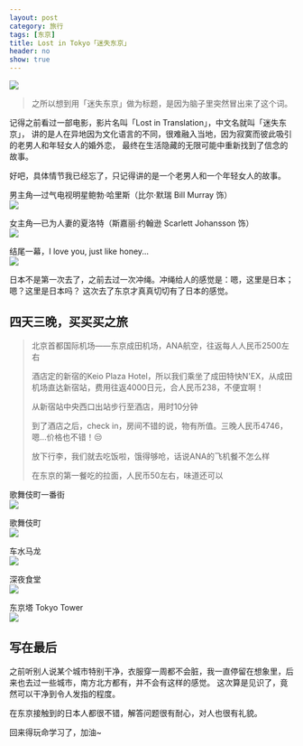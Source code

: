 ```yaml
---
layout: post
category: 旅行
tags: [东京]
title: Lost in Tokyo「迷失东京」
header: no
show: true
---
```


<a href="#" data-reveal-id="videoModal">![]({{site.url}}/images/trip_tokyo_night_view4.jpg)</a>

> 之所以想到用「迷失东京」做为标题，是因为脑子里突然冒出来了这个词。

记得之前看过一部电影，影片名叫「Lost in Translation」，中文名就叫「迷失东京」，
讲的是人在异地因为文化语言的不同，很难融入当地，因为寂寞而彼此吸引的老男人和年轻女人的婚外恋，
最终在生活隐藏的无限可能中重新找到了信念的故事。

好吧，具体情节我已经忘了，只记得讲的是一个老男人和一个年轻女人的故事。

男主角—过气电视明星鲍勃·哈里斯（比尔·默瑞 Bill Murray 饰）  
<a href="#" data-reveal-id="videoModal">![]({{site.url}}/images/p2212681619.jpg)</a>

女主角—已为人妻的夏洛特（斯嘉丽·约翰逊 Scarlett Johansson 饰）  
<a href="#" data-reveal-id="videoModal">![]({{site.url}}/images/p2152618469.jpg)</a>

结尾一幕，I love you, just like honey...  
<a href="#" data-reveal-id="videoModal">![]({{site.url}}/images/p492722246.jpg)</a>

日本不是第一次去了，之前去过一次冲绳。冲绳给人的感觉是：嗯，这里是日本；嗯？这里是日本吗？
这次去了东京才真真切切有了日本的感觉。

## 四天三晚，买买买之旅

> 北京首都国际机场——东京成田机场，ANA航空，往返每人人民币2500左右
>
> 酒店定的新宿的Keio Plaza Hotel，所以我们乘坐了成田特快N'EX，从成田机场直达新宿站，费用往返4000日元，合人民币238，不便宜啊！
>
> 从新宿站中央西口出站步行至酒店，用时10分钟
>
> 到了酒店之后，check in，房间不错的说，物有所值。三晚人民币4746，嗯...价格也不错！😒
>
> 放下行李，我们就去吃饭啦，饿得够呛，话说ANA的飞机餐不怎么样
>
> 在东京的第一餐吃的拉面，人民币50左右，味道还可以
>

歌舞伎町一番街  
<a href="#" data-reveal-id="videoModal">![]({{site.url}}/images/trip_tokyo_night_view3.jpg)</a>

歌舞伎町  
<a href="#" data-reveal-id="videoModal">![]({{site.url}}/images/trip_tokyo_night_view2.jpg)</a>

车水马龙  
<a href="#" data-reveal-id="videoModal">![]({{site.url}}/images/trip_tokyo_night_view1.jpg)</a>

深夜食堂  
<a href="#" data-reveal-id="videoModal">![]({{site.url}}/images/trip_tokyo_night_view5.jpg)</a>

东京塔 Tokyo Tower  
<a href="#" data-reveal-id="videoModal">![]({{site.url}}/images/trip_tokyo_tower2.jpg)</a>

## 写在最后

之前听别人说某个城市特别干净，衣服穿一周都不会脏，我一直停留在想象里，后来也去过一些城市，南方北方都有，并不会有这样的感觉。
这次算是见识了，竟然可以干净到令人发指的程度。

在东京接触到的日本人都很不错，解答问题很有耐心，对人也很有礼貌。

回来得玩命学习了，加油~
